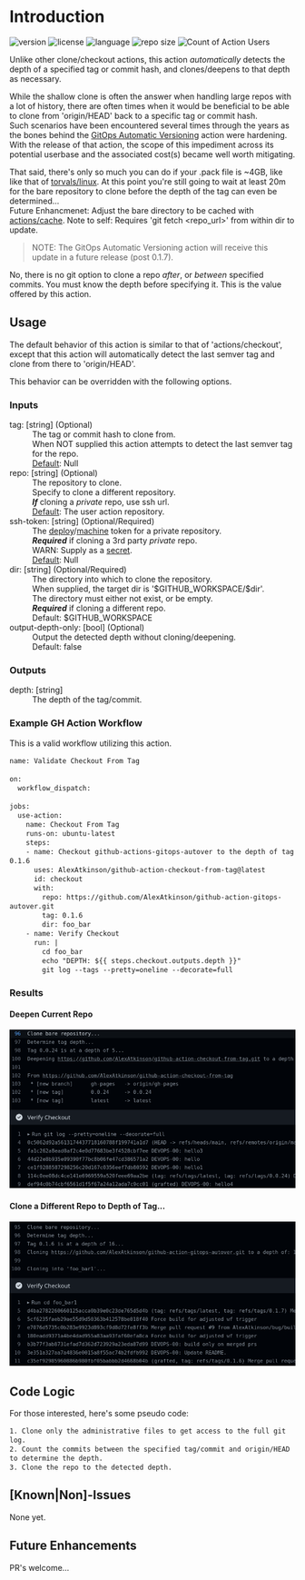 # Introduction

![version](https://img.shields.io/github/v/release/AlexAtkinson/github-action-checkout-from-tag?style=flat-square)
![license](https://img.shields.io/github/license/AlexAtkinson/github-action-checkout-from-tag?style=flat-square)
![language](https://img.shields.io/github/languages/top/AlexAtkinson/github-action-checkout-from-tag?style=flat-square)
![repo size](https://img.shields.io/github/repo-size/AlexAtkinson/github-action-checkout-from-tag?style=flat-square)
![Count of Action Users](https://img.shields.io/endpoint?url=https://AlexAtkinson.github.io/github-action-checkout-from-tag/github-action-checkout-from-tag.json&style=flat-square)
<!-- https://github.com/marketplace/actions/count-action-users -->
<!-- ![HitCount](https://hits.dwyl.com/AlexAtkinson/github-action-checkout-from-tag.svg?style=flat-square) -->

Unlike other clone/checkout actions, this action _automatically_ detects the depth of a specified tag or commit hash, and clones/deepens to that depth as necessary.

While the shallow clone is often the answer when handling large repos with a lot of history, there are often times when it would be beneficial to be able to clone from 'origin/HEAD' back to a specific tag or commit hash.<br>
Such scenarios have been encountered several times through the years as the bones behind the [GitOps Automatic Versioning](https://github.com/marketplace/actions/gitops-automatic-versioning) action were hardening. With the release of that action, the scope of this impediment across its potential userbase and the associated cost(s) became well worth mitigating.

That said, there's only so much you can do if your .pack file is ~4GB, like like that of [torvals/linux](https://github.com/torvalds/linux). At this point you're still going to wait at least 20m for the bare repository to clone before the depth of the tag can even be determined...<br>
Future Enhancmenet: Adjust the bare directory to be cached with [actions/cache](https://github.com/marketplace/actions/cache). Note to self: Requires 'git fetch <repo_url>' from within dir to update.

> NOTE: The GitOps Automatic Versioning action will receive this update in a future release (post 0.1.7).

No, there is no git option to clone a repo _after_, or _between_ specified commits. You must know the depth before specifying it. This is the value offered by this action.

## Usage

The default behavior of this action is similar to that of 'actions/checkout', except that this action will automatically detect the last semver tag and clone from there to 'origin/HEAD'.

This behavior can be overridden with the following options.

### Inputs

<dl>
  <dt>tag: [string] (Optional)</dt>
    <dd>The tag or commit hash to clone from.<br>
    When NOT supplied this action attempts to detect the last semver tag for the repo.<br>
    <u>Default</u>: Null
    </dd>
  <dt>repo: [string] (Optional)</dt>
    <dd>The repository to clone.<br>
    Specify to clone a different repository.<br>
    <b><i>If</b></i> cloning a <i>private</i> repo, use ssh url.<br>
    <u>Default</u>: The user action repository.
    </dd>
  <dt>ssh-token: [string] (Optional/Required)</dt>
    <dd>The <a href="https://docs.github.com/en/developers/overview/managing-deploy-keys#deploy-keys">deploy</a>/<a href="https://docs.github.com/en/developers/overview/managing-deploy-keys#machine-users">machine</a> token for a private repository.<br>
    <b><i>Required</i></b> if cloning a 3rd party <i>private</i> repo.<br>
    WARN: Supply as a <a href="https://docs.github.com/en/actions/using-workflows/workflow-syntax-for-github-actions#example-using-secrets">secret</a>.<br>
    <u>Default</u>: Null
    </dd>
  <dt>dir: [string] (Optional/Required)</dt>
    <dd>The directory into which to clone the repository.<br>
    When supplied, the target dir is '$GITHUB_WORKSPACE/$dir'.<br>
    The directory must either not exist, or be empty.<br>
    <b><i>Required</i></b> if cloning a different repo.<br>
    Default: $GITHUB_WORKSPACE
    </dd>
  <dt>output-depth-only: [bool] (Optional)</dt>
    <dd>Output the detected depth without cloning/deepening.<br>
    Default: false
    </dd>
</dl>

### Outputs

<dl>
  <dt>depth: [string]</dt>
    <dd>The depth of the tag/commit.</dd>
</dl>

### Example GH Action Workflow

This is a valid workflow utilizing this action.

    name: Validate Checkout From Tag

    on:
      workflow_dispatch:

    jobs:
      use-action:
        name: Checkout From Tag
        runs-on: ubuntu-latest
        steps:
        - name: Checkout github-actions-gitops-autover to the depth of tag 0.1.6
          uses: AlexAtkinson/github-action-checkout-from-tag@latest
          id: checkout
          with:
            repo: https://github.com/AlexAtkinson/github-action-gitops-autover.git
            tag: 0.1.6
            dir: foo_bar
        - name: Verify Checkout
          run: |
            cd foo_bar
            echo "DEPTH: ${{ steps.checkout.outputs.depth }}"
            git log --tags --pretty=oneline --decorate=full

### Results

#### Deepen Current Repo
![Current Repo](./resources/images/verify-no-input.png)

#### Clone a Different Repo to Depth of Tag...

![Different Repo](./resources/images/verify-diff-repo.png)



## Code Logic

For those interested, here's some pseudo code:

    1. Clone only the administrative files to get access to the full git log.
    2. Count the commits between the specified tag/commit and origin/HEAD to determine the depth.
    3. Clone the repo to the detected depth.

## [Known|Non]-Issues

None yet.

## Future Enhancements

PR's welcome...
